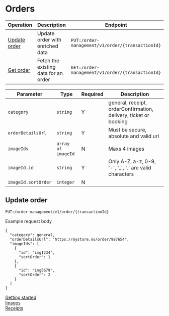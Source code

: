 # Orders
| Operation | Description | Endpoint |
| --------- | ----------- | -------- |
| [Update order](#initiate)| Update order with enriched data | `PUT:/order-management/v1/order/{transactionId}` |
| [Get order](#capture) | Fetch the existing data for an order | `GET:/order-management/v1/order/{transactionId}`   |

|Parameter | Type | Required | Description|
|----------|------|----------|------------|
| `category` | `string` | Y | general, receipt, orderConfirmation, delivery, ticket or booking|
| `orderDetailsUrl` | `string` | Y | Must be secure, absolute and valid url |
| `imageIds` | `array of imageId` | N | Maxs 4 images  |
| `imageId.id` | `string` | Y | Only A-Z, a-z, 0-9, '-', '_', '.' are valid characters |
| `imageId.sortOrder` | `integer` | N |  |


## Update order
	PUT:/order-management/v1/order/{transactionId}
Example request body
```
{
  "category": general,
  "orderDetailsUrl": "https://mystore.no/order/987654",
  "imageIds": [
    {
      "id": "img1234",
      "sortOrder": 1
    },
    {
      "id": "img5679",
      "sortOrder": 2
    }
  ]
}
```


[Getting started](GettingStarted.md)  
[Images](Images.md)  
[Receipts](Receipts.md)
